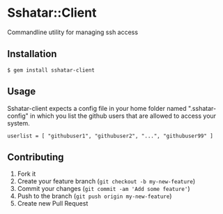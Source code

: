 # Sshatar::Client

Commandline utility for managing ssh access

## Installation

    $ gem install sshatar-client

## Usage

Sshatar-client expects a config file in your home folder named ".sshatar-config"
in which you list the github users that are allowed to access your system.


    userlist = [ "githubuser1", "githubuser2", "...", "githubuser99" ]


## Contributing

1. Fork it
2. Create your feature branch (`git checkout -b my-new-feature`)
3. Commit your changes (`git commit -am 'Add some feature'`)
4. Push to the branch (`git push origin my-new-feature`)
5. Create new Pull Request
